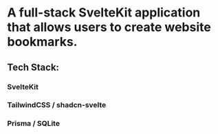 # A full-stack SvelteKit application that allows users to create website bookmarks.

## Tech Stack:

### SvelteKit

### TailwindCSS / shadcn-svelte  

### Prisma / SQLite
